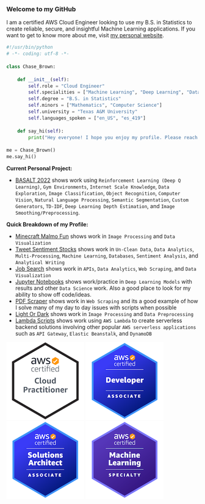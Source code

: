 ### Welcome to my GitHub

I am a certified AWS Cloud Engineer looking to use my B.S. in Statistics to create reliable, secure, and insightful Machine Learning applications. If you want to get to know more about me, visit [my personal website](https://chase-brown.me).

```python
#!/usr/bin/python
# -*- coding: utf-8 -*-

class Chase_Brown:

    def __init__(self):
        self.role = "Cloud Engineer"
        self.specialities = ["Machine Learning", "Deep Learning", "Data Analytics", "Automation"]
        self.degree = "B.S. in Statistics"
        self.minors = ["Mathematics", "Computer Science"]
        self.university = "Texas A&M University"
        self.languages_spoken = ["en_US", "es_419"]
        
    def say_hi(self):
        print("Hey everyone! I hope you enjoy my profile. Please reach out if you have any questions.")

me = Chase_Brown()
me.say_hi()
```

**Current Personal Project:**
* [BASALT 2022](https://github.com/chaseabrown/BASALT2022) shows work using `Reinforcement Learning (Deep Q Learning)`, `Gym Environments`, `Internet Scale Knowledge`, `Data Exploration`, `Image Classification`, `Object Recognition`, `Computer Vision`, `Natural Language Processing`, `Semantic Segmentation`, `Custom Generators`, `TD-IDF`, `Deep Learning Depth Estimation`, and `Image Smoothing/Preprocessing`.

**Quick Breakdown of my Profile:**
* [Minecraft Malmo Fun](https://github.com/chaseabrown/Minecraft-Malmo-Fun) shows work in `Image Processing` and `Data Visualization`
* [Tweet Sentiment Stocks](https://github.com/chaseabrown/Tweet-Sentiment-Stocks) shows work in `Un-Clean Data`, `Data Analytics`, `Multi-Processing`, `Machine Learning`, `Databases`, `Sentiment Analysis`, and `Analytical Writing`
* [Job Search](https://github.com/chaseabrown/Job-Research) shows work in `APIs`, `Data Analytics`, `Web Scraping`, and `Data Visualization`
* [Jupyter Notebooks](https://github.com/chaseabrown/JupyterNotebooks) shows work/practice in `Deep Learning Models` with results and other `Data Science` work. Also a good place to look for my ability to show off code/ideas.
* [PDF Scraper](https://github.com/chaseabrown/PDF-Scraper) shows work in `Web Scraping` and its a good example of how I solve many of my day to day issues with scripts when possible
* [Light Or Dark](https://github.com/chaseabrown/Light-Or-Dark) shows work in `Image Processing` and `Data Preprocessing`
* [Lambda Scripts](https://github.com/chaseabrown/Lambda-Scripts) shows work using `AWS Lambda` to create serverless backend solutions involving other popular `AWS serverless applications` such as `API Gateway`, `Elastic Beanstalk`, and `DynamoDB`

[![AWS Certified Cloud Practitioner](https://github.com/chaseabrown/chaseabrown/blob/main/cert-1.png)](https://www.credly.com/badges/d4589edb-e0e4-4dea-8a78-e87d2ce6117b/public_url) [![AWS Certified Developer - Associate](https://github.com/chaseabrown/chaseabrown/blob/main/cert-2.png)](https://www.credly.com/badges/5514de06-3064-47c3-97fa-b92c1937608d/public_url) [![AWS Certified Solutions Architect - Associate](https://github.com/chaseabrown/chaseabrown/blob/main/cert-3.png)](https://www.credly.com/badges/4495afef-90d6-4464-9db6-4833bc7269b1/public_url) [![AWS Certified Machine Learning Specialist](https://github.com/chaseabrown/chaseabrown/blob/main/cert-4.png)](https://www.credly.com/badges/fb040c5f-34b8-4b2e-aa75-23c873912bef/public_url)

